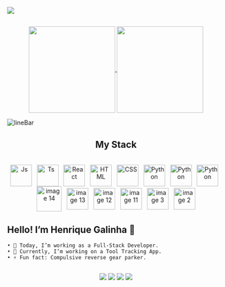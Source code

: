 
<a href="https://www.linkedin.com/in/henrique-galinha-132010285/" target="_blank"><img src="https://github.com/Galinha2/Galinha2/assets/161582309/63997ec0-6bb4-4deb-be6b-d073b4999a16" /></a>

##
<div align='center'> 
  <a href="https://github.com/Galinha2/convoychat">
    <img height=200 align="center" src="https://github-readme-stats.vercel.app/api/top-langs?username=Galinha2&layout=donut&icons=true&theme=radical&langs_count=8&card_width=320&border_color=fff0" />
  </a>

  <a href="https://github.com/Galinha2/github-readme-stats">
    <img height=200 align="center" src="https://github-readme-stats.vercel.app/api?username=Galinha2&show_icons=true&theme=radical&border_color=fff0" />
  </a>
</div>


![lineBar](https://github.com/Galinha2/Galinha2/assets/161582309/c100c015-a70b-40ce-8c17-9c22ef3ab9d8)

<h2 align="center">My Stack</h2>

<div align='center'><br>
  <img align="center" alt="Js" height="50" width="50" src="https://github.com/Galinha2/Galinha2/assets/161582309/a2adfcd8-1ff1-4116-8044-e282c4a72f8b">
  &nbsp;
  <img align="center" alt="Ts" height="50" width="50" src="https://github.com/Galinha2/Galinha2/assets/161582309/80b2a433-b3ab-4f77-b212-522d9fccff98">
  &nbsp;
  <img align="center" alt="React" height="50" width="50" src="https://github.com/Galinha2/Galinha2/assets/161582309/3d89fbc5-d2fd-4be5-a029-fad21fbe9507">
  &nbsp;
  <img align="center" alt="HTML" height="50" width="50" src="https://github.com/Galinha2/Galinha2/assets/161582309/e124e3b9-df66-4376-b0de-f76bd7f401f9">
  &nbsp;
  <img align="center" alt="CSS" height="50" width="50" src="https://github.com/Galinha2/Galinha2/assets/161582309/20e7cb3d-53d7-462b-8f12-5dbd6a86a2b0">
  &nbsp;
  <img align="center" alt="Python" height="50" width="50" src="https://github.com/Galinha2/Galinha2/assets/161582309/8a76975f-75d3-4b35-9690-155c64ca00f5">
  &nbsp;
  <img align="center" alt="Python" height="50" width="50" src="https://github.com/Galinha2/Galinha2/assets/161582309/3f7c6ddc-5544-4ea4-974c-84f7db16f448">
  &nbsp;
  <img align="center" alt="Python" height="50" width="50" src="https://github.com/Galinha2/Galinha2/assets/161582309/25bd73fa-86ae-41a1-92b1-982adacbab21">
	&nbsp;
  <img align="center" width="58" height="58" width="50" alt="image 14" src="https://github.com/user-attachments/assets/76b916fd-7bc1-4eeb-a971-4ddf2a78274f" />
	&nbsp;
  <img align="center" width="50" height="50" width="50" alt="image 13" src="https://github.com/user-attachments/assets/a84925de-cbc3-4e49-9320-ffce136a8bd8" />
	&nbsp;
  <img align="center" width="50" height="50"width="50" alt="image 12" src="https://github.com/user-attachments/assets/f1559bf2-15a7-490a-9f5d-681aa221b629" />
	&nbsp;
  <img align="center" width="50" height="50" width="50" alt="image 11" src="https://github.com/user-attachments/assets/ac5e9316-1687-4ea1-b439-c51dc5caefb6" />
	&nbsp;
  <img align="center" width="50" height="50" width="50" alt="image 3" src="https://github.com/user-attachments/assets/6c55720b-f3a2-4708-8cdd-1205b02f774c" />
	&nbsp;
  <img align="center" width="50" height="50" width="50" alt="image 2" src="https://github.com/user-attachments/assets/19b0f8e9-6146-44af-ba49-7ea229a96f2e" />
</div>

## Hello! I’m Henrique Galinha 👋
	• 🔭 Today, I’m working as a Full-Stack Developer.
	• 🌱 Currently, I’m working on a Tool Tracking App.
	• ⚡ Fun fact: Compulsive reverse gear parker.

##
 
<div align='center'> 
  <a href="https://www.instagram.com/henrique_galinha/" target="_blank"><img src="https://img.shields.io/badge/-Instagram-%23E4405F?style=for-the-badge&logo=instagram&logoColor=white" target="_blank"></a>
  <a href="https://discord.gg/galinha2" target="_blank"><img src="https://img.shields.io/badge/Discord-7289DA?style=for-the-badge&logo=discord&logoColor=white" target="_blank"></a> 
  <a href = "mailto:hgalinha1999@hotmail.com"><img src="https://img.shields.io/badge/-Gmail-%23333?style=for-the-badge&logo=gmail&logoColor=white" target="_blank"></a>
  <a href="https://www.linkedin.com/in/henrique-galinha-132010285/?locale=pt_BR" target="_blank"><img src="https://img.shields.io/badge/-LinkedIn-%230077B5?style=for-the-badge&logo=linkedin&logoColor=white" target="_blank"></a> 
</div>
